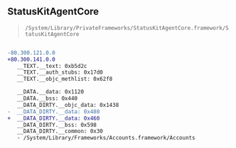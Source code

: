 ## StatusKitAgentCore

> `/System/Library/PrivateFrameworks/StatusKitAgentCore.framework/StatusKitAgentCore`

```diff

-80.300.121.0.0
+80.300.141.0.0
   __TEXT.__text: 0xb5d2c
   __TEXT.__auth_stubs: 0x17d0
   __TEXT.__objc_methlist: 0x62f8

   __DATA.__data: 0x1120
   __DATA.__bss: 0x440
   __DATA_DIRTY.__objc_data: 0x1438
-  __DATA_DIRTY.__data: 0x480
+  __DATA_DIRTY.__data: 0x460
   __DATA_DIRTY.__bss: 0x598
   __DATA_DIRTY.__common: 0x30
   - /System/Library/Frameworks/Accounts.framework/Accounts

```
